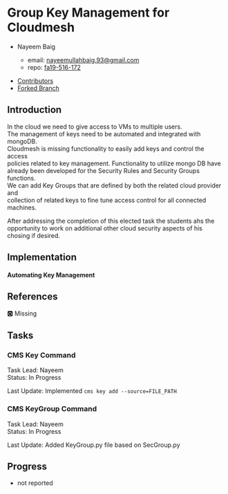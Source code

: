 # Group Key Management for Cloudmesh  

- Nayeem Baig  

  - email: nayeemullahbaig.93@gmail.com  
  - repo: [fa19-516-172](<https://github.com/cloudmesh-community/fa19-516-172/tree/master>)  

* [Contributors](<https://github.com/cloudmesh-community/fa19-516-144/graphs/contributors>)  
* [Forked Branch](<https://github.com/ElectricErudite/cloudmesh-cloud>)

## Introduction

In the cloud we need to give access to VMs to multiple users.  
The management of keys need to be automated and integrated with mongoDB.  
Cloudmesh is missing functionality to easily add keys and control the access  
policies related to key management. Functionality to utilize mongo DB have  
already been developed for the Security Rules and Security Groups functions.  
We can add Key Groups that are defined by both the related cloud provider and  
collection of related keys to fine tune access control for all connected machines.   

After addressing the completion of this elected task the students ahs the opportunity to work 
on additional other cloud security aspects of his chosing if desired.

## Implementation


#### Automating Key Management


## References

:o2: Missing

## Tasks

### CMS Key Command

Task Lead: Nayeem    
Status: In Progress   

Last Update: Implemented ``` cms key add --source=FILE_PATH ```

### CMS KeyGroup Command

Task Lead: Nayeem   
Status: In Progress   

Last Update: Added KeyGroup.py file based on SecGroup.py   

## Progress

* not reported

